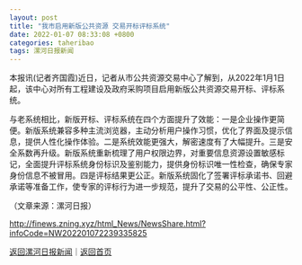 ```yaml
---
layout: post
title: "我市启用新版公共资源 交易开标评标系统"
date: 2022-01-07 08:33:08 +0800
categories: taheribao
tags: 漯河日报新闻
---
```

<p>本报讯(记者齐国霞)近日，记者从市公共资源交易中心了解到，从2022年1月1日起，该中心对所有工程建设及政府采购项目启用新版公共资源交易开标、评标系统。</p>
 <p>与老系统相比，新版开标、评标系统在四个方面提升了效能：一是企业操作更简便。新版系统兼容多种主流浏览器，主动分析用户操作习惯，优化了界面及提示信息，提供人性化操作体验。二是系统效能更强大，解密速度有了大幅提升。三是安全系数再升级。新版系统重新梳理了用户权限边界，对重要信息资源设置敏感标记，全面提升评标系统身份标识及鉴别能力，提供身份标识唯一性检查，确保专家身份信息不被冒用。四是评标结果更公正。新版系统固化了签署评标承诺书、回避承诺等准备工作，使专家的评标行为进一步规范，提升了交易的公平性、公正性。</p><p class="em_media">（文章来源：漯河日报）</p>

<http://finews.zning.xyz/html_News/NewsShare.html?infoCode=NW202201072239335825>

[返回漯河日报新闻](//finews.withounder.com/category/taheribao.html)｜[返回首页](//finews.withounder.com/)